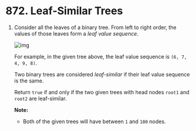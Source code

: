 # 872. Leaf-Similar Trees

1. Consider all the leaves of a binary tree.  From left to right order, the values of those leaves form a *leaf value sequence.*

   ![img](https://s3-lc-upload.s3.amazonaws.com/uploads/2018/07/16/tree.png)

   For example, in the given tree above, the leaf value sequence is `(6, 7, 4, 9, 8)`.

   Two binary trees are considered *leaf-similar* if their leaf value sequence is the same.

   Return `true` if and only if the two given trees with head nodes `root1` and `root2` are leaf-similar.

    

   **Note:**

   - Both of the given trees will have between `1` and `100` nodes.

